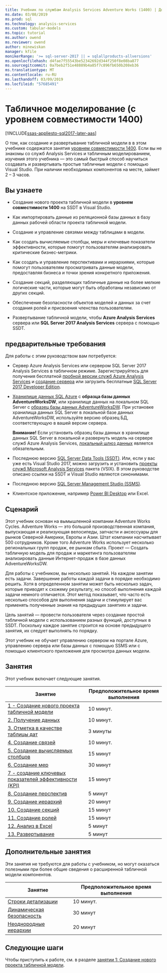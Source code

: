 ```yaml
---
title: Учебник по службам Analysis Services Adventure Works (1400) | Документация Майкрософт
ms.date: 03/08/2019
ms.prod: sql
ms.technology: analysis-services
ms.custom: tabular-models
ms.topic: tutorial
ms.author: owend
ms.reviewer: owend
author: minewiskan
manager: kfile
monikerRange: '>= sql-server-2017 || = sqlallproducts-allversions'
ms.openlocfilehash: d4fae7f55543be52342692d344f250f8e08ba877
ms.sourcegitcommit: 0a7beb2f51e48889b4a85f7c896fb650b208eb36
ms.translationtype: MT
ms.contentlocale: ru-RU
ms.lasthandoff: 03/09/2019
ms.locfileid: "57685491"
---
```

# <a name="tabular-modeling-1400-compatibility-level"></a>Табличное моделирование (с уровнем совместимости 1400)

[!INCLUDE[ssas-appliesto-sql2017-later-aas](../../includes/ssas-appliesto-sql2017-later-aas.md)]

О том, как создание и развертывание табличной модели в в этом учебнике содержатся занятия [уровнем совместимости 1400](../tabular-models/compatibility-level-for-tabular-models-in-analysis-services.md). Если вы не знакомы со служб Analysis Services и табличным моделированием, изучения этого учебника — это самый быстрый способ научиться создавать и развертывать простые табличные модели с помощью Visual Studio. При наличии необходимых компонентов на месте, займет 2 – 3 часов.  
  
## <a name="what-you-learn"></a>Вы узнаете   
  
-   Создание нового проекта табличной модели в **уровнем совместимости 1400** на SSDT в Visual Studio.
  
-   Как импортировать данные из реляционной базы данных в базу данных рабочей области проекта табличной модели.  
  
-   Создание и управление связями между таблицами в модели.  
  
-   Как создать вычисляемые столбцы, меры и ключевые показатели эффективности, которые помогут пользователям анализировать критические бизнес-метрики.  
  
-   Как создать и управление перспективами и иерархиями, которые помогут пользователям просматривать данные модели, предоставляя бизнеса и точки зрения конкретного приложения.  
  
-   Создание секций, разделяющих табличные данные на более мелкие логические части, которые могут быть обработаны независимо от других секций.  
  
-   Обеспечение безопасности объектов моделей и данных за счет создания ролей и присвоения членства пользователям.  
  
-   Развертывание табличной модели, чтобы **Azure Analysis Services** сервера или **SQL Server 2017 Analysis Services** сервера с помощью SSDT.  
  
## <a name="prerequisites"></a>предварительные требования  

Для работы с этим руководством вам потребуется:  
  
-   Сервер Azure Analysis Services или сервером SQL Server 2017 Analysis Services в табличном режиме. Зарегистрируйтесь для получения бесплатной [пробной версии служб Azure Analysis Services](https://azure.microsoft.com/services/analysis-services/) и [создание сервера](https://docs.microsoft.com/azure/analysis-services/analysis-services-create-server) или загрузить бесплатные [SQL Server 2017 Developer Edition](https://www.microsoft.com/sql-server/sql-server-downloads).

-   [Хранилище данных SQL Azure](https://docs.microsoft.com/azure/sql-data-warehouse/create-data-warehouse-portal) с **образца базы данных AdventureWorksDW**, или хранилище данных на локальном SQL Server с [образец базы данных AdventureWorksDW](https://github.com/Microsoft/sql-server-samples/releases/tag/adventureworks). При установке хранилища данных SQL Server в локальной базе данных AdventureWorksDW, используйте версию образец БД, соответствующую в вашей версии сервера. 

    **Внимание!** Если установить образец базы данных в хранилище данных SQL Server в локальной и развернуть модель на сервере служб Azure Analysis Services, [локальный шлюз данных](https://docs.microsoft.com/azure/analysis-services/analysis-services-gateway) является обязательным.

-   Последнюю версию [SQL Server Data Tools (SSDT)](https://msdn.microsoft.com/library/mt204009.aspx). Или, если у вас уже есть Visual Studio 2017, можно загрузить и установить [проекты служб Microsoft Analysis Services](https://marketplace.visualstudio.com/items?itemName=ProBITools.MicrosoftAnalysisServicesModelingProjects) пакета (VSIX). В этом руководстве описано ссылки на SSDT и Visual Studio являются синонимами. 

-   Последнюю версию [SQL Server Management Studio (SSMS)](https://docs.microsoft.com/sql/ssms/download-sql-server-management-studio-ssms).    

-   Клиентское приложение, например [Power BI Desktop](https://powerbi.microsoft.com/desktop/) или Excel. 

## <a name="scenario"></a>Сценарий  

Этот учебник основан на вымышленной компании Adventure Works Cycles. Adventure Works — это большой производственная компания, выпускающая и реализующая велосипеды, запчасти и аксессуары для рынков Северной Америки, Европы и Азии. Штат компании насчитывает 500 сотрудников. Кроме того Adventure Works использует несколько региональных групп продаж, ее рынкам сбыта. Проект — Создать табличную модель для продаж и маркетинга пользователям анализировать данные Интернет-продаж в базе данных AdventureWorksDW.  
  
Для работы с учебником, вы несколько занятий. На каждом занятии есть задачи. Завершение работы каждой задачи в порядке необходимо решить. Хотя в определенном занятии может быть несколько задач, которые приводят к схожему результату, но способ выполнения каждой задачи немного отличается. Этот метод показывает, что часто есть несколько способов для выполнения задачи и стимулирует вас применять полученные знания на предыдущих занятиях и задачи.  
  
Цель занятий — провести пользователя через создание простой табличной модели с использованием разных функций, доступных в SSDT. Поскольку каждое занятие строится на основе предыдущего занятия, их следует выполнять по порядку.
  
Этот учебник не обучает управлению сервером на портале Azure, управлению сервера или базы данных с помощью SSMS или с помощью клиентского приложения для просмотра данных модели. 


## <a name="lessons"></a>Занятия  

Этот учебник включает следующие занятия.  
  
|Занятие|Предположительное время выполнения|  
|----------|------------------------------|  
|[1 - Создание нового проекта табличной модели](../tutorial-tabular-1400/as-lesson-1-create-a-new-tabular-model-project.md)|10 минут.|  
|[2. Получение данных](../tutorial-tabular-1400/as-lesson-2-get-data.md)|10 минут.|  
|[3. Отметка в качестве таблицы дат](../tutorial-tabular-1400/as-lesson-3-mark-as-date-table.md)|3 минуты|  
|[4. Создание связей](../tutorial-tabular-1400/as-lesson-4-create-relationships.md)|10 минут.|  
|[5. Создание вычисляемых столбцов](../tutorial-tabular-1400/as-lesson-5-create-calculated-columns.md)|15 минут|
|[6. Создание мер](../tutorial-tabular-1400/as-lesson-6-create-measures.md)|30 минут|  
|[7 - создание ключевых показателей эффективности (KPI)](../tutorial-tabular-1400/as-lesson-7-create-key-performance-indicators.md)|15 минут|  
|[8. Создание перспектив](../tutorial-tabular-1400/as-lesson-8-create-perspectives.md)|5 минут|  
|[9. Создание иерархий](../tutorial-tabular-1400/as-lesson-9-create-hierarchies.md)|20 минут|  
|[10. Создание секций](../tutorial-tabular-1400/as-lesson-10-create-partitions.md)|15 минут|  
|[11. Создание ролей](../tutorial-tabular-1400/as-lesson-11-create-roles.md)|15 минут|  
|[12. Анализ в Excel](../tutorial-tabular-1400/as-lesson-12-analyze-in-excel.md)|5 минут| 
|[13. Развертывание](../tutorial-tabular-1400/as-lesson-13-deploy.md)|5 минут|  
  
## <a name="supplemental-lessons"></a>Дополнительные занятия  

Эти занятия не требуются для работы с учебником, но могут оказаться полезными при более общие сведения о расширенной табличной модели компонентов.  
  
|Занятие|Предположительное время выполнения|  
|----------|------------------------------|  
|[Строки детализации](../tutorial-tabular-1400/as-supplemental-lesson-detail-rows.md)|10 минут.|
|[Динамическая безопасность](../tutorial-tabular-1400/as-supplemental-lesson-dynamic-security.md)|30 минут|
|[Неоднородные иерархии](../tutorial-tabular-1400/as-supplemental-lesson-ragged-hierarchies.md)|20 минут| 

  
## <a name="next-steps"></a>Следующие шаги  

Чтобы приступить к работе, см. в разделе [занятии 1: Создание нового проекта табличной модели](../tutorial-tabular-1400/as-lesson-1-create-a-new-tabular-model-project.md).  
  
  
  


